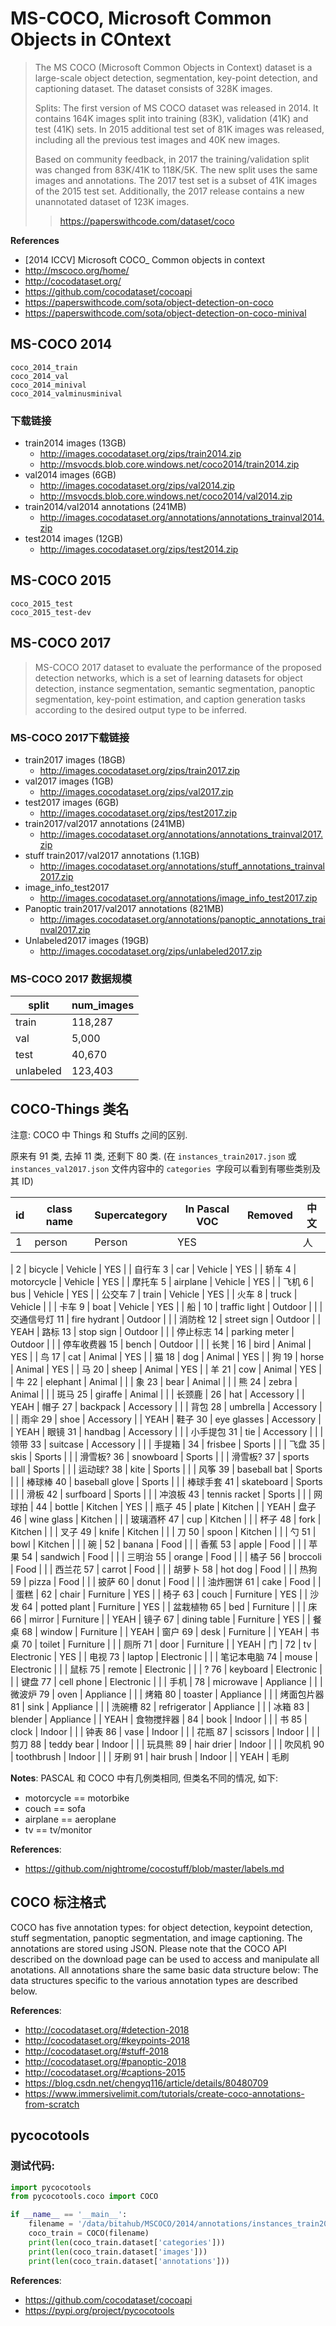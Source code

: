 # MS-COCO, Microsoft Common Objects in COntext

> The MS COCO (Microsoft Common Objects in Context) dataset is a large-scale object detection, segmentation, key-point detection, and captioning dataset. The dataset consists of 328K images.
> 
> Splits: The first version of MS COCO dataset was released in 2014. It contains 164K images split into training (83K), validation (41K) and test (41K) sets. In 2015 additional test set of 81K images was released, including all the previous test images and 40K new images.
> 
> Based on community feedback, in 2017 the training/validation split was changed from 83K/41K to 118K/5K. The new split uses the same images and annotations. The 2017 test set is a subset of 41K images of the 2015 test set. Additionally, the 2017 release contains a new unannotated dataset of 123K images.
>> https://paperswithcode.com/dataset/coco

**References**
- [2014 ICCV] Microsoft COCO_ Common objects in context
- http://mscoco.org/home/
- http://cocodataset.org/
- https://github.com/cocodataset/cocoapi
- https://paperswithcode.com/sota/object-detection-on-coco
- https://paperswithcode.com/sota/object-detection-on-coco-minival


## MS-COCO 2014

    coco_2014_train
    coco_2014_val
    coco_2014_minival
    coco_2014_valminusminival


### 下载链接
- train2014 images (13GB)
    - http://images.cocodataset.org/zips/train2014.zip
    - http://msvocds.blob.core.windows.net/coco2014/train2014.zip
- val2014 images (6GB)
    - http://images.cocodataset.org/zips/val2014.zip
    - http://msvocds.blob.core.windows.net/coco2014/val2014.zip
- train2014/val2014 annotations (241MB)
    - http://images.cocodataset.org/annotations/annotations_trainval2014.zip
- test2014 images (12GB)
    - http://images.cocodataset.org/zips/test2014.zip


## MS-COCO 2015

    coco_2015_test
    coco_2015_test-dev
    
    
## MS-COCO 2017
> MS-COCO 2017 dataset to evaluate the performance of the proposed detection networks, which is a set of learning datasets for object detection, instance segmentation, semantic segmentation, panoptic segmentation, key-point estimation, and caption generation tasks according to the desired output type to be inferred.


### MS-COCO 2017下载链接
- train2017 images (18GB)
    - http://images.cocodataset.org/zips/train2017.zip
- val2017 images (1GB)
    - http://images.cocodataset.org/zips/val2017.zip
- test2017 images (6GB)
    - http://images.cocodataset.org/zips/test2017.zip
- train2017/val2017 annotations (241MB)
    - http://images.cocodataset.org/annotations/annotations_trainval2017.zip
- stuff train2017/val2017 annotations (1.1GB)
    - http://images.cocodataset.org/annotations/stuff_annotations_trainval2017.zip
- image_info_test2017
    - http://images.cocodataset.org/annotations/image_info_test2017.zip 
- Panoptic train2017/val2017 annotations (821MB)
    - http://images.cocodataset.org/annotations/panoptic_annotations_trainval2017.zip
- Unlabeled2017 images (19GB)
    - http://images.cocodataset.org/zips/unlabeled2017.zip


### MS-COCO 2017 数据规模

split       | num_images
------------|--------
train       | 118,287 
val         | 5,000
test        | 40,670
unlabeled   | 123,403


## COCO-Things 类名
注意: COCO 中 Things 和 Stuffs 之间的区别.

原来有 91 类, 去掉 11 类, 还剩下 80 类. (在 `instances_train2017.json` 或 `instances_val2017.json` 文件内容中的 `categories `字段可以看到有哪些类别及其 ID) 


id  | class name       | Supercategory | In Pascal VOC | Removed | 中文
----|------------------|---------------|---------------|---------|---------
1   | person           | Person        | YES           |         | 人
| 
2   | bicycle          | Vehicle       | YES           |         | 自行车
3   | car              | Vehicle       | YES           |         | 轿车
4   | motorcycle       | Vehicle       | YES           |         | 摩托车
5   | airplane         | Vehicle       | YES           |         | 飞机
6   | bus              | Vehicle       | YES           |         | 公交车
7   | train            | Vehicle       | YES           |         | 火车
8   | truck            | Vehicle       |               |         | 卡车
9   | boat             | Vehicle       | YES           |         | 船
| 
10  | traffic light    | Outdoor       |               |         | 交通信号灯
11  | fire hydrant     | Outdoor       |               |         | 消防栓
12  | street sign      | Outdoor       |               | YEAH    | 路标
13  | stop sign        | Outdoor       |               |         | 停止标志
14  | parking meter    | Outdoor       |               |         | 停车收费器
15  | bench            | Outdoor       |               |         | 长凳
| 
16  | bird             | Animal        | YES           |         | 鸟
17  | cat              | Animal        | YES           |         | 猫
18  | dog              | Animal        | YES           |         | 狗
19  | horse            | Animal        | YES           |         | 马
20  | sheep            | Animal        | YES           |         | 羊
21  | cow              | Animal        | YES           |         | 牛
22  | elephant         | Animal        |               |         | 象
23  | bear             | Animal        |               |         | 熊
24  | zebra            | Animal        |               |         | 斑马
25  | giraffe          | Animal        |               |         | 长颈鹿
| 
26  | hat              | Accessory     |               | YEAH    | 帽子
27  | backpack         | Accessory     |               |         | 背包
28  | umbrella         | Accessory     |               |         | 雨伞
29  | shoe             | Accessory     |               | YEAH    | 鞋子
30  | eye glasses      | Accessory     |               | YEAH    | 眼镜
31  | handbag          | Accessory     |               |         | 小手提包
31  | tie              | Accessory     |               |         | 领带
33  | suitcase         | Accessory     |               |         | 手提箱
| 
34  | frisbee          | Sports        |               |         | 飞盘
35  | skis             | Sports        |               |         | 滑雪板?
36  | snowboard        | Sports        |               |         | 滑雪板?
37  | sports ball      | Sports        |               |         | 运动球?
38  | kite             | Sports        |               |         | 风筝
39  | baseball bat     | Sports        |               |         | 棒球棒
40  | baseball glove   | Sports        |               |         | 棒球手套
41  | skateboard       | Sports        |               |         | 滑板
42  | surfboard        | Sports        |               |         | 冲浪板
43  | tennis racket    | Sports        |               |         | 网球拍
| 
44  | bottle           | Kitchen       | YES           |         | 瓶子
45  | plate            | Kitchen       |               | YEAH    | 盘子
46  | wine glass       | Kitchen       |               |         | 玻璃酒杯
47  | cup              | Kitchen       |               |         | 杯子
48  | fork             | Kitchen       |               |         | 叉子
49  | knife            | Kitchen       |               |         | 刀
50  | spoon            | Kitchen       |               |         | 勺
51  | bowl             | Kitchen       |               |         | 碗
| 
52  | banana           | Food          |               |         | 香蕉
53  | apple            | Food          |               |         | 苹果
54  | sandwich         | Food          |               |         | 三明治
55  | orange           | Food          |               |         | 橘子
56  | broccoli         | Food          |               |         | 西兰花
57  | carrot           | Food          |               |         | 胡萝卜
58  | hot dog          | Food          |               |         | 热狗
59  | pizza            | Food          |               |         | 披萨
60  | donut            | Food          |               |         | 油炸圈饼
61  | cake             | Food          |               |         | 蛋糕
| 
62  | chair            | Furniture     | YES           |         | 椅子
63  | couch            | Furniture     | YES           |         | 沙发
64  | potted plant     | Furniture     | YES           |         | 盆栽植物
65  | bed              | Furniture     |               |         | 床
66  | mirror           | Furniture     |               | YEAH    | 镜子
67  | dining table     | Furniture     | YES           |         | 餐桌
68  | window           | Furniture     |               | YEAH    | 窗户
69  | desk             | Furniture     |               | YEAH    | 书桌
70  | toilet           | Furniture     |               |         | 厕所
71  | door             | Furniture     |               | YEAH    | 门
|
72  | tv               | Electronic    | YES           |         | 电视
73  | laptop           | Electronic    |               |         | 笔记本电脑
74  | mouse            | Electronic    |               |         | 鼠标
75  | remote           | Electronic    |               |         | ?
76  | keyboard         | Electronic    |               |         | 键盘
77  | cell phone       | Electronic    |               |         | 手机
|
78  | microwave        | Appliance     |               |         | 微波炉
79  | oven             | Appliance     |               |         | 烤箱
80  | toaster          | Appliance     |               |         | 烤面包片器
81  | sink             | Appliance     |               |         | 洗碗槽
82  | refrigerator     | Appliance     |               |         | 冰箱
83  | blender          | Appliance     |               | YEAH    | 食物搅拌器
|
84  | book             | Indoor        |               |         | 书
85  | clock            | Indoor        |               |         | 钟表
86  | vase             | Indoor        |               |         | 花瓶
87  | scissors         | Indoor        |               |         | 剪刀
88  | teddy bear       | Indoor        |               |         | 玩具熊
89  | hair drier       | Indoor        |               |         | 吹风机
90  | toothbrush       | Indoor        |               |         | 牙刷
91  | hair brush       | Indoor        |               | YEAH    | 毛刷


**Notes**:
PASCAL 和 COCO 中有几例类相同, 但类名不同的情况, 如下:
- motorcycle == motorbike
- couch == sofa
- airplane == aeroplane
- tv == tv/monitor

**References**:
- https://github.com/nightrome/cocostuff/blob/master/labels.md


## COCO 标注格式
COCO has five annotation types: for object detection, keypoint detection, stuff segmentation, panoptic segmentation, and image captioning. The annotations are stored using JSON. Please note that the COCO API described on the download page can be used to access and manipulate all anotations. All annotations share the same basic data structure below:
The data structures specific to the various annotation types are described below.

**References**:
- http://cocodataset.org/#detection-2018
- http://cocodataset.org/#keypoints-2018
- http://cocodataset.org/#stuff-2018
- http://cocodataset.org/#panoptic-2018
- http://cocodataset.org/#captions-2015
- https://blog.csdn.net/chengyq116/article/details/80480709
- https://www.immersivelimit.com/tutorials/create-coco-annotations-from-scratch


## pycocotools

### 测试代码:
```python
import pycocotools
from pycocotools.coco import COCO

if __name__ == '__main__':
    filename = '/data/bitahub/MSCOCO/2014/annotations/instances_train2014.json'
    coco_train = COCO(filename)
    print(len(coco_train.dataset['categories']))
    print(len(coco_train.dataset['images']))
    print(len(coco_train.dataset['annotations']))
```

**References**:
- https://github.com/cocodataset/cocoapi
- https://pypi.org/project/pycocotools

